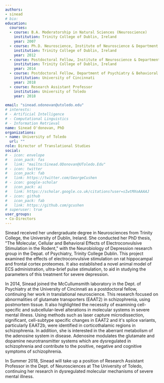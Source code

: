 ```yaml
---
authors:
- sinead
# bio: 
education:
  courses:
  - course: B.A. Moderatorship in Natural Sciences (Neuroscience)
    institution: Trinity College of Dublin, Ireland
    year: 2007
  - course: Ph.D. Neuroscience, Institute of Neuroscience & Department of Psychiatry
    institution: Trinity College of Dublin, Ireland
    year: 2012
  - course: Postdoctoral Fellow, Institute of Neuroscience & Department of Psychiatry
    institution: Trinity College of Dublin, Ireland
    year: 2014
  - course: Postdoctoral Fellow, Department of Psychiatry & Behavioral Neuroscience
    institution: University of Cincinnati
    year: 2018
  - course: Research Assistant Professor
    institution: University of Toledo
    year: 2018
    
email: "sinead.odonovan@utoledo.edu"
# interests:
# - Artificial Intelligence
# - Computational Linguistics
# - Information Retrieval
name: Sinead O'donovan, PhD
organizations:
- name: University of Toledo
  url: ""
role: Director of Translational Studies
social:
# - icon: envelope
#   icon_pack: fas
#   link: "mailto:Sinead.ODonovan@UToledo.Edu"
# - icon: twitter
#   icon_pack: fab
#   link: https://twitter.com/GeorgeCushen
# - icon: google-scholar
#   icon_pack: ai
#   link: https://scholar.google.co.uk/citations?user=sIwtMXoAAAAJ
# - icon: github
#   icon_pack: fab
#   link: https://github.com/gcushen
# superuser: true
user_groups:
- Co-Directors
---
```


Sinead received her undergraduate degree in Neurosciences from Trinity College, the University of Dublin, Ireland.  She conducted her PhD thesis, "The Molecular, Cellular and Behavioral Effects of Electroconvulsive Stimulation in the Rodent," with the Neurobiology of Depression research group in the Depat. of Psychiatry, Trinity College Dublin.  This project examined the effects of electroconvulsive stimulation on rat hippocampal and frontal cortex proteomes.  It also established a novel animal model of ECS administration, ultra-brief pulse stimulation, to aid in studying the parameters of this treatment for severe depression. 

In 2014, Sinead joined the McCullumsmith laboratory in the Dept. of Psychiatry at the University of Cincinnati as a postdoctoral fellow, continuing her work in translational neuroscience.  This research focused on abnormalities of glutamate transporters (EAAT2) in schizophrenia, using postmortem tissue. It also highlighted the necessity of examining cell-specific and subcellular-level alterations in molecular systems in severe mental illness.  Using methods such as laser capture microdissection, significant, cell-subtype specific changes in EAAT2 and it's splice variants, particularly EAAT2b, were identified in corticothalamic regions in schizophrenia.  In addition, she is interested in the aberrant metabolism of the adenosine system in disease.  Adenosine modulates the glutamate and dopamine neurotransmitter systems which are dysregulated in schizophrenia and contribute to the positive, negative and cognitive symptoms of schizophrenia.  

In Summer 2018, Sinead will take up a position of Research Assistant Professor in the Dept. of Neurosciences at The University of Toledo, continuing her research in dysregulated molecular mechanisms of severe mental illness. 
